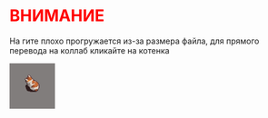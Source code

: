 <h1 style="color: red;"> ВНИМАНИЕ </h1>
На гите плохо прогружается из-за размера файла, для прямого перевода на коллаб кликайте на котенка

<br>

<a href="https://colab.research.google.com/drive/1PlQUVuRDr_YkYMPX42jKYGvXA9A3t5q0?usp=sharing" alt="на меня"><img src="../pics/sad.JPG" width="80" height="80"></a>
